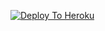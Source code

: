 [![Deploy To Heroku](https://www.herokucdn.com/deploy/button.svg)](https://heroku.com/deploy?template=https://github.com/AirPheonixSaksham/test3.git)

